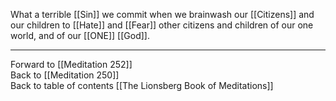 What a terrible [[Sin]] we commit when we brainwash our [[Citizens]] and our children to [[Hate]] and [[Fear]] other citizens and children of our one world, and of our [[ONE]] [[God]]. 

___

Forward to [[Meditation 252]]  
Back to [[Meditation 250]]  
Back to table of contents [[The Lionsberg Book of Meditations]]  